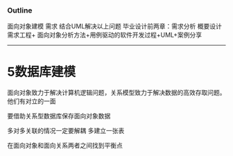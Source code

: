### Outline
面向对象建模
需求
结合UML解决以上问题
毕业设计前两章：需求分析 概要设计
需求工程+ 面向对象分析方法+用例驱动的软件开发过程+UML+案例分享

---

# 5数据库建模
面向对象致力于解决计算机逻辑问题，关系模型致力于解决数据的高效存取问题。他们有对立的一面

要借助关系型数据库保存面向对象数据

多对多关联的情况一定要解耦 多建立一张表

在面向对象和面向关系两者之间找到平衡点

